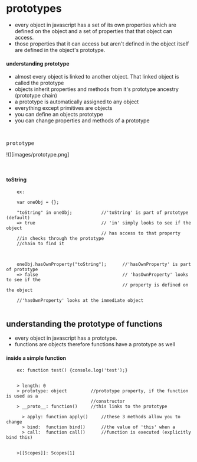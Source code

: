 # prototypes

- every object in javascript has a set of its own properties which are defined on the
  object and a set of properties that that object can access.
- those properties that it can access but aren't defined in the object itself are
  defined in the object's prototype.

#### understanding prototype

- almost every object is linked to another object. That linked object is called the 
  prototype
- objects inherit properties and methods from it's prototype ancestry (prototype chain)
- a prototype is automatically assigned to any object
- everything except primitives are objects
- you can define an objects prototype
- you can change properties and methods of a prototype

<br/>

<kbd>prototype</kbd>
<br/>  
  
!()[images/prototype.png]

<br/>



#### toString

```
    ex:

    var oneObj = {};

    "toString" in oneObj;           //'toString' is part of prototype (default)
    => true                         // 'in' simply looks to see if the object
                                    // has access to that property
    //in checks through the prototype
    //chain to find it                                



    oneObj.hasOwnProperty("toString");      //'hasOwnProperty' is part of prototype
    => false                                // 'hasOwnProperty' looks to see if the
                                            // property is defined on the object    

    //'hasOwnProperty' looks at the immediate object                                           


```



## understanding the prototype of functions

- every object in javascript has a prototype.
- functions are objects therefore functions have a prototype as well


#### inside a simple function

```
    ex: function test() {console.log('test');}


    > length: 0
    > prototype: object         //prototype property, if the function is used as a
                                //constructor
    > __proto__: function()     //this links to the prototype

      > apply: function apply()     //these 3 methods allow you to change
      > bind:  function bind()      //the value of 'this' when a
      > call:  function call()      //function is executed (explicitly bind this)


    >[[Scopes]]: Scopes[1]

```
























































